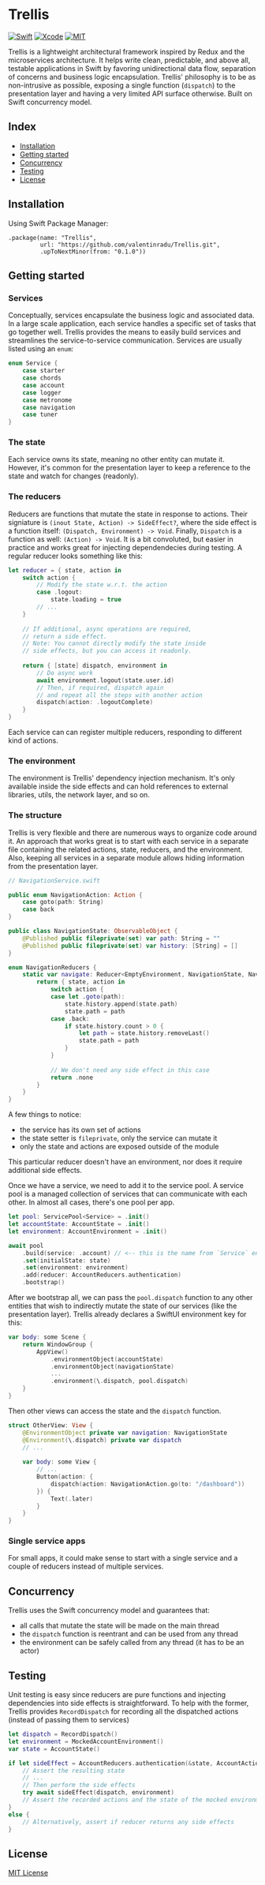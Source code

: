 # Trellis

[![Swift](https://img.shields.io/badge/Swift-5.6-orange.svg?style=for-the-badge&logo=swift)](https://swift.org)
[![Xcode](https://img.shields.io/badge/Xcode-13-blue.svg?style=for-the-badge&logo=Xcode&logoColor=white)](https://developer.apple.com/xcode)
[![MIT](https://img.shields.io/badge/license-MIT-black.svg?style=for-the-badge)](https://opensource.org/licenses/MIT)

Trellis is a lightweight architectural framework inspired by Redux and the microservices architecture. It helps write clean, predictable, and above all, testable applications in Swift by favoring unidirectional data flow, separation of concerns and business logic encapsulation.
Trellis' philosophy is to be as non-intrusive as possible, exposing a single function (`dispatch`) to the presentation layer and having a very limited API surface otherwise.
Built on Swift concurrency model.

## Index
* [Installation](#installation)
* [Getting started](#getting-started)
* [Concurrency](#concurrency)
* [Testing](#testing)
* [License](#license)

## Installation

Using Swift Package Manager:
```
.package(name: "Trellis",
         url: "https://github.com/valentinradu/Trellis.git",
         .upToNextMinor(from: "0.1.0"))
```

## Getting started

### Services

Conceptually, services encapsulate the business logic and associated data. In a large scale application, each service handles a specific set of tasks that go together well. Trellis provides the means to easily build services and streamlines the service-to-service communication. 
Services are usually listed using an `enum`: 

```swift
enum Service {
    case starter
    case chords
    case account
    case logger
    case metronome
    case navigation
    case tuner
}
```

### The state

Each service owns its state, meaning no other entity can mutate it. However, it's common for the presentation layer to keep a reference to the state and watch for changes (readonly).

### The reducers

Reducers are functions that mutate the state in response to actions. Their signiature is `(inout State, Action) -> SideEffect?`, where the side effect is a function itself: `(Dispatch, Environment) -> Void`. Finally, `Dispatch` is a function as well: `(Action) -> Void`. It is a bit convoluted, but easier in practice and works great for injecting dependendecies during testing. A regular reducer looks something like this:


```swift
let reducer = { state, action in
    switch action {
        // Modify the state w.r.t. the action
        case .logout:
            state.loading = true
        // ...
    }
    
    // If additional, async operations are required,
    // return a side effect. 
    // Note: You cannot directly modify the state inside
    // side effects, but you can access it readonly.
    
    return { [state] dispatch, environment in
        // Do async work 
        await environment.logout(state.user.id)
        // Then, if required, dispatch again 
        // and repeat all the steps with another action 
        dispatch(action: .logoutComplete)
    }
}
``` 

Each service can can register multiple reducers, responding to different kind of actions.

### The environment

The environment is Trellis' dependency injection mechanism. It's only available inside the side effects and can hold references to external libraries, utils, the network layer, and so on.

### The structure

Trellis is very flexible and there are numerous ways to organize code around it. An approach that works great is to start with each service in a separate file containing the related actions, state, reducers, and the environment. Also, keeping all services in a separate module allows hiding information from the presentation layer.

```swift
// NavigationService.swift

public enum NavigationAction: Action {
    case goto(path: String)
    case back
}

public class NavigationState: ObservableObject {
    @Published public fileprivate(set) var path: String = ""
    @Published public fileprivate(set) var history: [String] = []
}

enum NavigationReducers {
    static var navigate: Reducer<EmptyEnvironment, NavigationState, NavigationAction> {
        return { state, action in
            switch action {
            case let .goto(path):
                state.history.append(state.path)
                state.path = path
            case .back:
                if state.history.count > 0 {
                    let path = state.history.removeLast()
                    state.path = path
                }
            }
            
            // We don't need any side effect in this case
            return .none
        }
    }
}

```

A few things to notice:

- the service has its own set of actions
- the state setter is `fileprivate`, only the service can mutate it
- only the state and actions are exposed outside of the module

This particular reducer doesn't have an environment, nor does it require additional side effects.

Once we have a service, we need to add it to the service pool. A service pool is a managed collection of services that can communicate with each other. In almost all cases, there's one pool per app.

```swift
let pool: ServicePool<Service> = .init()
let accountState: AccountState = .init()
let environment: AccountEnvironment = .init()

await pool
    .build(service: .account) // <-- this is the name from `Service` enum
    .set(initialState: state)
    .set(environment: environment)
    .add(reducer: AccountReducers.authentication)
    .bootstrap()
``` 

After we bootstrap all, we can pass the `pool.dispatch` function to any other entities that wish to indirectly mutate the state of our services (like the presentation layer). Trellis already declares a SwiftUI environment key for this:

```swift
var body: some Scene {
    return WindowGroup {
        AppView()
            .environmentObject(accountState)
            .environmentObject(navigationState)
            ...
            .environment(\.dispatch, pool.dispatch)
    }
}
```

Then other views can access the state and the `dispatch` function.

```swift
struct OtherView: View {
    @EnvironmentObject private var navigation: NavigationState
    @Environment(\.dispatch) private var dispatch
    // ...
    
    var body: some View {
        // ...
        Button(action: { 
            dispatch(action: NavigationAction.go(to: "/dashboard"))
        }) {
            Text(.later)
        }
    }
}
```

### Single service apps

For small apps, it could make sense to start with a single service and a couple of reducers instead of multiple services.

## Concurrency

Trellis uses the Swift concurrency model and guarantees that:

- all calls that mutate the state will be made on the main thread
- the `dispatch` function is reentrant and can be used from any thread
- the environment can be safely called from any thread (it has to be an actor)


## Testing

Unit testing is easy since reducers are pure functions and injecting dependencies into side effects is straightforward. To help with the former, Trellis provides `RecordDispatch` for recording all the dispatched actions (instead of passing them to services)

```swift
let dispatch = RecordDispatch()
let environment = MockedAccountEnvironment()
var state = AccountState()

if let sideEffect = AccountReducers.authentication(&state, AccountAction.login) {
    // Assert the resulting state
    // ...
    // Then perform the side effects
    try await sideEffect(dispatch, environment)
    // Assert the recorded actions and the state of the mocked environment
}
else {
    // Alternatively, assert if reducer returns any side effects 
}

```

## License
[MIT License](LICENSE)
